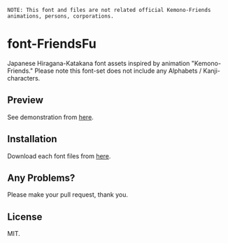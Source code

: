 ```
NOTE: This font and files are not related official Kemono-Friends animations, persons, corporations.
```

# font-FriendsFu

Japanese Hiragana-Katakana font assets inspired by animation "Kemono-Friends."
Please note this font-set does not include any Alphabets / Kanji-characters.

## Preview

See demonstration from [here](https://kyoyababa.github.io/font-FriendsFu/demo/).

## Installation

Download each font files from [here](https://github.com/kyoyababa/font-FriendsFu/tree/master/resources).

## Any Problems?

Please make your pull request, thank you.

## License

MIT.
